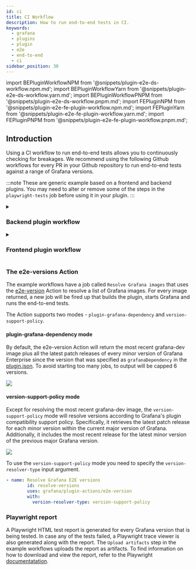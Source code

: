 ```yaml
---
id: ci
title: CI Workflow
description: How to run end-to-end tests in CI.
keywords:
  - grafana
  - plugins
  - plugin
  - e2e
  - end-to-end
  - ci
sidebar_position: 30
---
```


import BEPluginWorkflowNPM from '@snippets/plugin-e2e-ds-workflow.npm.md';
import BEPluginWorkflowYarn from '@snippets/plugin-e2e-ds-workflow.yarn.md';
import BEPluginWorkflowPNPM from '@snippets/plugin-e2e-ds-workflow.pnpm.md';
import FEPluginNPM from '@snippets/plugin-e2e-fe-plugin-workflow.npm.md';
import FEPluginYarn from '@snippets/plugin-e2e-fe-plugin-workflow.yarn.md';
import FEPluginPNPM from '@snippets/plugin-e2e-fe-plugin-workflow.pnpm.md';

## Introduction

Using a CI workflow to run end-to-end tests allows you to continuously checking for breakages. We recommend using the following Github workflows for every PR in your Github repository to run end-to-end tests against a range of Grafana versions.

:::note
These are generic example based on a frontend and backend plugins. You may need to alter or remove some of the steps in the `playwright-tests` job before using it in your plugin.
:::

<details>
  <summary> <h3>Backend plugin workflow</h3> </summary>
  <CodeSnippets
snippets={[
{ component: BEPluginWorkflowNPM, label: 'npm' },
{ component: BEPluginWorkflowYarn, label: 'yarn' },
{ component: BEPluginWorkflowPNPM, label: 'pnpm' }
]}
groupId="package-manager"
queryString="current-package-manager"
/>
</details>

<details>
  <summary> <h3>Frontend plugin workflow</h3> </summary>
  <CodeSnippets
snippets={[
{ component: BEPluginWorkflowNPM, label: 'npm' },
{ component: BEPluginWorkflowYarn, label: 'yarn' },
{ component: BEPluginWorkflowPNPM, label: 'pnpm' }
]}
groupId="package-manager"
queryString="current-package-manager"
/>
</details>

### The e2e-versions Action

The example workflows have a job called `Resolve Grafana images` that uses the [e2e-version](https://github.com/grafana/plugin-actions/tree/main/e2e-version) Action to resolve a list of Grafana images. For every image returned, a new job will be fired up that builds the plugin, starts Grafana and runs the end-to-end tests.

The Action supports two modes - `plugin-grafana-dependency` and `version-support-policy`.

#### plugin-grafana-dependency mode

By default, the e2e-version Action will return the most recent grafana-dev image plus all the latest patch releases of every minor version of Grafana Enterprise since the version that was specified as `grafanaDependency` in the [plugin.json](../metadata.md). To avoid starting too many jobs, to output will be capped 6 versions.

![](/img/e2e-version-plugin-dependency.png)

#### version-support-policy mode

Except for resolving the most recent grafana-dev image, the `version-support-policy` mode will resolve versions according to Grafana's plugin compatibility support policy. Specifically, it retrieves the latest patch release for each minor version within the current major version of Grafana. Additionally, it includes the most recent release for the latest minor version of the previous major Grafana version.

![](/img/e2e-version-version-support-policy.png)

To use the `version-support-policy` mode you need to specify the `version-resolver-type` input argument.

```yml
- name: Resolve Grafana E2E versions
        id: resolve-versions
        uses: grafana/plugin-actions/e2e-version
        with:
          version-resolver-type: version-support-policy
```

### Playwright report

A Playwright HTML test report is generated for every Grafana version that is being tested. In case any of the tests failed, a Playwright trace viewer is also generated along with the report. The `Upload artifacts` step in the example workflows uploads the report as artifacts. To find information on how to download and view the report, refer to the Playwright [documentatation](https://playwright.dev/docs/ci-intro#html-report).

